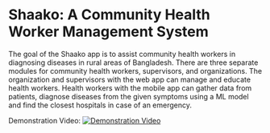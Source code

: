 # Shaako: A Community Health Worker Management System

The goal of the Shaako app is to assist community health workers in diagnosing diseases in rural areas of Bangladesh. There are three separate modules for community health workers, supervisors, and organizations. The organization and supervisors with the web app can manage and educate health workers. Health workers with the mobile app can gather data from patients, diagnose diseases from the given symptoms using a ML model and find the closest hospitals in case of an emergency.

Demonstration Video: [![Demonstration Video](https://yt-embed.herokuapp.com/embed?v=h7b0vDJqepY)](https://www.youtube.com/watch?v=h7b0vDJqepY "Demonstration Video")
